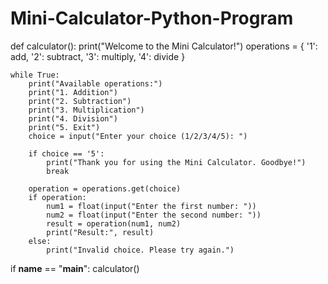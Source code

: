 # Mini-Calculator-Python-Program
def calculator():
    print("Welcome to the Mini Calculator!")
    operations = {
        '1': add,
        '2': subtract,
        '3': multiply,
        '4': divide
    }

    while True:
        print("Available operations:")
        print("1. Addition")
        print("2. Subtraction")
        print("3. Multiplication")
        print("4. Division")
        print("5. Exit")
        choice = input("Enter your choice (1/2/3/4/5): ")

        if choice == '5':
            print("Thank you for using the Mini Calculator. Goodbye!")
            break

        operation = operations.get(choice)
        if operation:
            num1 = float(input("Enter the first number: "))
            num2 = float(input("Enter the second number: "))
            result = operation(num1, num2)
            print("Result:", result)
        else:
            print("Invalid choice. Please try again.")

if __name__ == "__main__":
    calculator()


